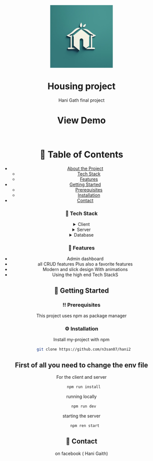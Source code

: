 <div align="center">

  <img src="/CLIENT/public/logo.jpeg" alt="logo" width="200" height="auto" />
  <h1>Housing project</h1>
  
  <p>
    Hani Gath final project
  </p>
  
  
<h1> <a href="https://houseappclient.vercel.app/"></a>
View Demo</h1>
<br />

<!-- Table of Contents -->

# :notebook_with_decorative_cover: Table of Contents

- [About the Project](#star2-about-the-project)
  - [Tech Stack](#space_invader-tech-stack)
  - [Features](#dart-features)
- [Getting Started](#toolbox-getting-started)
  - [Prerequisites](#bangbang-prerequisites)
  - [Installation](#gear-installation)
- [Contact](#handshake-contact)

### :space_invader: Tech Stack

<details>
  <summary>Client</summary>
  <ul>
    <li><a href="https://reactjs.org/">React.js</a></li>
    <li><a href="https://tanstack.com/query/v3/">react-query</a></li>
    <li><a href="https://www.npmjs.com/package/axios">axios</a></li>
    <li><a href="https://mui.com/">mui ui</a></li>
  </ul>
</details>

<details>
  <summary>Server</summary>
  <ul>
    <li><a href="https://expressjs.com/">Express.js</a></li>
    <li><a href="https://github.com/winstonjs/winston#readme">winston</a></li>
    <li><a href="https://nodemailer.com/">nodemailer</a></li>
    <li><a href="https://jwt.io/">jwt</a></li>
    <li><a href="https://mongoosejs.com/">mongoose.js</a></li>

  </ul>
</details>

<details>
<summary>Database</summary>
  <ul>
    <li><a href="https://www.mongodb.com/">MongoDB</a></li>
  </ul>
</details>

<!-- Features -->

### :dart: Features

- Admin dashboard
- all CRUD features Plus also a favorite features
- Modern and slick design With animations
- Using the high end Tech StackS

## :toolbox: Getting Started

### :bangbang: Prerequisites

This project uses npm as package manager

<!-- Installation -->

### :gear: Installation

Install my-project with npm

```bash
  git clone https://github.com/n3san07/hani2
```

 <h2>First of all you need to change the env file </h2>

For the client and server

```bash
  npm run install
```

running locally

```bash
  npm run dev
```

starting the server

```bash
   npm ren start

```

## :handshake: Contact

on facebook ( Hani Gaith)
